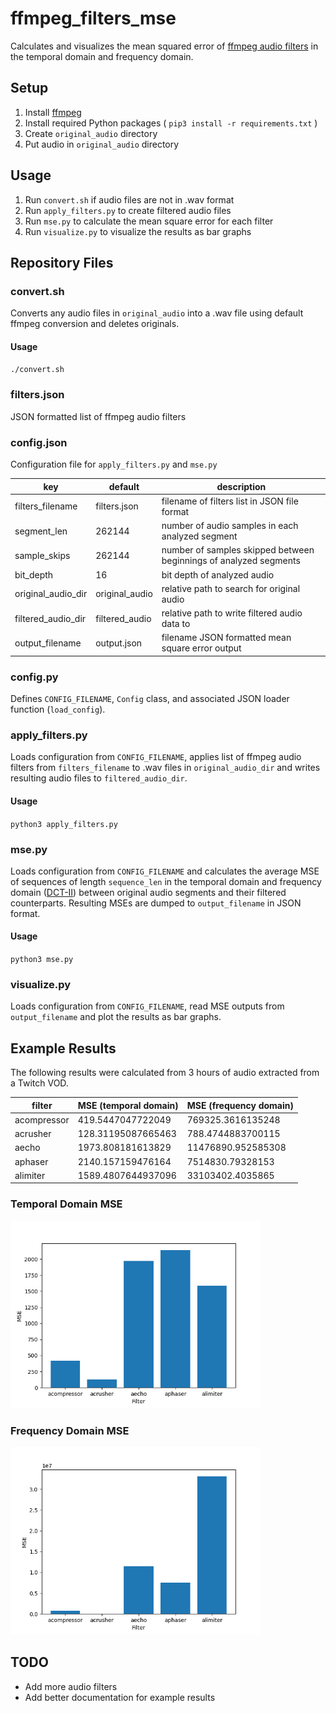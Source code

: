 # ffmpeg_filters_mse

Calculates and visualizes the mean squared error of [ffmpeg audio filters](https://ffmpeg.org/ffmpeg-filters.html) in the temporal domain and frequency domain.

## Setup

1. Install [ffmpeg](https://ffmpeg.org/download.html)
2. Install required Python packages ( `pip3 install -r requirements.txt` )
3. Create `original_audio` directory
4. Put audio in `original_audio` directory

## Usage

1. Run `convert.sh` if audio files are not in .wav format
2. Run `apply_filters.py` to create filtered audio files
3. Run `mse.py` to calculate the mean square error for each filter
4. Run `visualize.py` to visualize the results as bar graphs

## Repository Files

### convert.sh

Converts any audio files in `original_audio` into a .wav file using default ffmpeg conversion and deletes originals.

#### Usage

`./convert.sh`

### filters.json

JSON formatted list of ffmpeg audio filters

### config.json

Configuration file for `apply_filters.py` and `mse.py`

| key                 | default         | description                                                                   |
|---------------------|-----------------|-------------------------------------------------------------------------------|
| filters_filename    | filters.json    | filename of filters list in JSON file format                                  |
| segment_len         | 262144          | number of audio samples in each analyzed segment                              |
| sample_skips        | 262144          | number of samples skipped between beginnings of analyzed segments             |
| bit_depth           | 16              | bit depth of analyzed audio                                                   |
| original_audio_dir  | original_audio  | relative path to search for original audio                                    |
| filtered_audio_dir  | filtered_audio  | relative path to write filtered audio data to                                 |
| output_filename     | output.json     | filename JSON formatted mean square error output                              |

### config.py

Defines `CONFIG_FILENAME`, `Config` class, and associated JSON loader function (`load_config`).

### apply_filters.py

Loads configuration from `CONFIG_FILENAME`, applies list of ffmpeg audio filters from `filters_filename` to .wav files in `original_audio_dir` and writes resulting audio files to `filtered_audio_dir`.

#### Usage

`python3 apply_filters.py`

### mse.py

Loads configuration from `CONFIG_FILENAME` and calculates the average MSE of sequences of length `sequence_len` in the temporal domain and frequency domain ([DCT-II](https://en.wikipedia.org/wiki/Discrete_cosine_transform#DCT-II)) between original audio segments and their filtered counterparts. Resulting MSEs are dumped to `output_filename` in JSON format.

#### Usage

`python3 mse.py`

### visualize.py

Loads configuration from `CONFIG_FILENAME`, read MSE outputs from `output_filename` and plot the results as bar graphs.

## Example Results

The following results were calculated from 3 hours of audio extracted from a Twitch VOD.

| filter      | MSE (temporal domain) | MSE (frequency domain) |
|-------------|-----------------------|------------------------|
| acompressor | 419.5447047722049     | 769325.3616135248      |
| acrusher    | 128.31195087665463    | 788.4744883700115      |
| aecho       | 1973.808181613829     | 11476890.952585308     |
| aphaser     | 2140.157159476164     | 7514830.79328153       |
| alimiter    | 1589.4807644937096    | 33103402.4035865       |

### Temporal Domain MSE

<img src="https://github.com/hrichharms/ffmpeg_filters_mse/blob/master/figures/Temporal_Mean_Square_Error_(MSE).png?raw=true" alt="Mean Squared Error in the Temporal Domain" width="400"/>

### Frequency Domain MSE

<img src="https://github.com/hrichharms/ffmpeg_filters_mse/blob/master/figures/Frequency_Mean_Square_Error_(MSE).png?raw=true" alt="Mean Squared Error in the Frequency Domain" width="400"/>

## TODO
- Add more audio filters
- Add better documentation for example results
